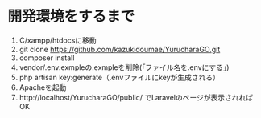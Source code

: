 # 開発環境をするまで

1. C/xampp/htdocsに移動
2. git clone https://github.com/kazukidoumae/YurucharaGO.git
3. composer install
4. vendor/.env.exmpleの.exmpleを削除(「ファイル名を.envにする」)
5. php artisan key:generate（.envファイルにkeyが生成される）
6. Apacheを起動
7. http://localhost/YurucharaGO/public/ でLaravelのページが表示されればOK
